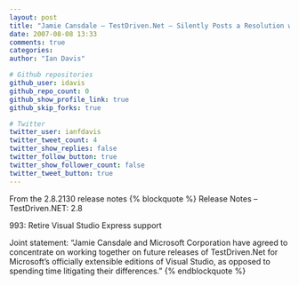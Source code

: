 ```yaml
---
layout: post
title: "Jamie Cansdale – TestDriven.Net – Silently Posts a Resolution with Microsoft"
date: 2007-08-08 13:33
comments: true
categories: 
author: "Ian Davis"

# Github repositories
github_user: idavis
github_repo_count: 0
github_show_profile_link: true
github_skip_forks: true

# Twitter
twitter_user: ianfdavis
twitter_tweet_count: 4
twitter_show_replies: false
twitter_follow_button: true
twitter_show_follower_count: false
twitter_tweet_button: true
---
```

From the 2.8.2130 release notes
{% blockquote %}
Release Notes – TestDriven.NET: 2.8

993: Retire Visual Studio Express support

Joint statement: “Jamie Cansdale and Microsoft Corporation have agreed to concentrate on working together on future releases of TestDriven.Net for Microsoft’s officially extensible editions of Visual Studio, as opposed to spending time litigating their differences.”
{% endblockquote %}